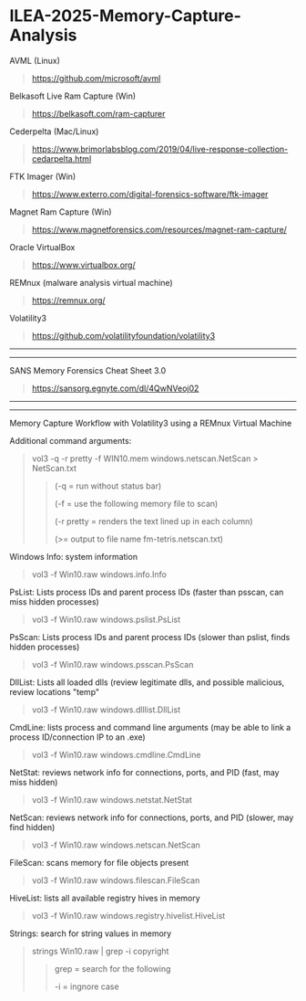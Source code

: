 # ILEA-2025-Memory-Capture-Analysis

AVML (Linux)
> https://github.com/microsoft/avml

Belkasoft Live Ram Capture (Win)
> https://belkasoft.com/ram-capturer

Cederpelta (Mac/Linux)
> https://www.brimorlabsblog.com/2019/04/live-response-collection-cedarpelta.html

FTK Imager (Win)
> https://www.exterro.com/digital-forensics-software/ftk-imager

Magnet Ram Capture (Win)
> https://www.magnetforensics.com/resources/magnet-ram-capture/

Oracle VirtualBox
> https://www.virtualbox.org/

REMnux (malware analysis virtual machine)
> https://remnux.org/

Volatility3
> https://github.com/volatilityfoundation/volatility3

-----
-----
SANS Memory Forensics Cheat Sheet 3.0
> https://sansorg.egnyte.com/dl/4QwNVeoj02

-----
-----
Memory Capture Workflow with Volatility3 using a REMnux Virtual Machine

Additional command arguments:
> vol3 -q -r pretty -f WIN10.mem windows.netscan.NetScan > NetScan.txt
>> (-q = run without status bar)
>> 
>> (-f = use the following memory file to scan)
>> 
>> (-r pretty = renders the text lined up in each column)
>> 
>> (>= output to file name fm-tetris.netscan.txt)
    

Windows Info: system information
> vol3 -f Win10.raw windows.info.Info

PsList: Lists process IDs and parent process IDs (faster than psscan, can miss hidden processes)
> vol3 -f Win10.raw windows.pslist.PsList

PsScan: Lists process IDs and parent process IDs (slower than pslist, finds hidden processes)
> vol3 -f Win10.raw windows.psscan.PsScan

DllList: Lists all loaded dlls (review legitimate dlls, and possible malicious, review locations "temp"
> vol3 -f Win10.raw windows.dlllist.DllList

CmdLine: lists process and command line arguments (may be able to link a process ID/connection IP to an .exe)
> vol3 -f Win10.raw windows.cmdline.CmdLine

NetStat: reviews network info for connections, ports, and PID (fast, may miss hidden)
> vol3 -f Win10.raw windows.netstat.NetStat

NetScan: reviews network info for connections, ports, and PID (slower, may find hidden)
> vol3 -f Win10.raw windows.netscan.NetScan

FileScan: scans memory for file objects present
> vol3 -f Win10.raw windows.filescan.FileScan

HiveList: lists all available registry hives in memory
> vol3 -f Win10.raw windows.registry.hivelist.HiveList

Strings: search for string values in memory
> strings Win10.raw | grep -i copyright
>> grep = search for the following
>> 
>> -i = ingnore case


